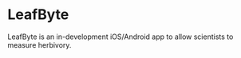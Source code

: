 # LeafByte

LeafByte is an in-development iOS/Android app to allow scientists to measure herbivory.
